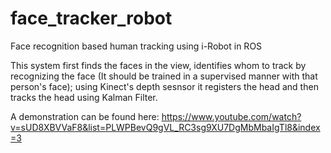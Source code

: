 # face_tracker_robot
Face recognition based human tracking using i-Robot in ROS

This system first finds the faces in the view, identifies whom to track by recognizing the face (It should be trained in a supervised manner with that person's face); using Kinect's depth sesnsor it registers the head and then tracks the head using Kalman Filter.

A demonstration can be found here:
https://www.youtube.com/watch?v=sUD8XBVVaF8&list=PLWPBevQ9gVL_RC3sg9XU7DgMbMbaIgTl8&index=3
